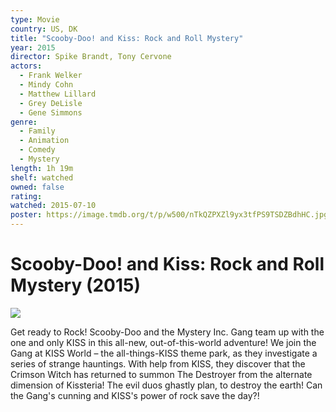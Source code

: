 ```yaml
---
type: Movie
country: US, DK
title: "Scooby-Doo! and Kiss: Rock and Roll Mystery"
year: 2015
director: Spike Brandt, Tony Cervone
actors:
  - Frank Welker
  - Mindy Cohn
  - Matthew Lillard
  - Grey DeLisle
  - Gene Simmons
genre:
  - Family
  - Animation
  - Comedy
  - Mystery
length: 1h 19m
shelf: watched
owned: false
rating:
watched: 2015-07-10
poster: https://image.tmdb.org/t/p/w500/nTkQZPXZl9yx3tfPS9TSDZBdhHC.jpg
---
```


# Scooby-Doo! and Kiss: Rock and Roll Mystery (2015)

![](https://image.tmdb.org/t/p/w500/nTkQZPXZl9yx3tfPS9TSDZBdhHC.jpg)

Get ready to Rock! Scooby-Doo and the Mystery Inc. Gang team up with the one and only KISS in this all-new, out-of-this-world adventure! We join the Gang at KISS World – the all-things-KISS theme park, as they investigate a series of strange hauntings. With help from KISS, they discover that the Crimson Witch has returned to summon The Destroyer from the alternate dimension of Kissteria! The evil duos ghastly plan, to destroy the earth! Can the Gang's cunning and KISS's power of rock save the day?!